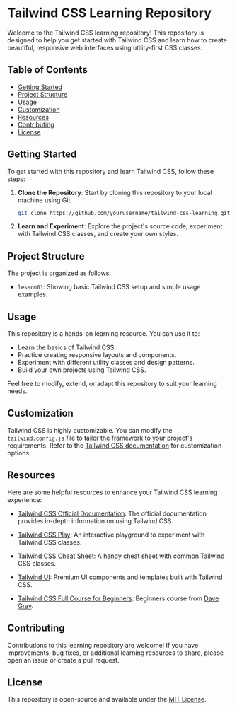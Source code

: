 
# Tailwind CSS Learning Repository

Welcome to the Tailwind CSS learning repository! This repository is designed to help you get started with Tailwind CSS and learn how to create beautiful, responsive web interfaces using utility-first CSS classes.

## Table of Contents

- [Getting Started](#getting-started)
- [Project Structure](#project-structure)
- [Usage](#usage)
- [Customization](#customization)
- [Resources](#resources)
- [Contributing](#contributing)
- [License](#license)

## Getting Started

To get started with this repository and learn Tailwind CSS, follow these steps:

1. **Clone the Repository**: Start by cloning this repository to your local machine using Git.

   ```bash
   git clone https://github.com/yourusername/tailwind-css-learning.git
   ```
2. **Learn and Experiment**: Explore the project's source code, experiment with Tailwind CSS classes, and create your own styles.

## Project Structure

The project is organized as follows:

- `lesson01`: Showing basic Tailwind CSS setup and simple usage examples.

## Usage

This repository is a hands-on learning resource. You can use it to:

- Learn the basics of Tailwind CSS.
- Practice creating responsive layouts and components.
- Experiment with different utility classes and design patterns.
- Build your own projects using Tailwind CSS.

Feel free to modify, extend, or adapt this repository to suit your learning needs.

## Customization

Tailwind CSS is highly customizable. You can modify the `tailwind.config.js` file to tailor the framework to your project's requirements. Refer to the [Tailwind CSS documentation](https://tailwindcss.com/docs/configuration) for customization options.

## Resources

Here are some helpful resources to enhance your Tailwind CSS learning experience:

- [Tailwind CSS Official Documentation](https://tailwindcss.com/docs): The official documentation provides in-depth information on using Tailwind CSS.

- [Tailwind CSS Play](https://play.tailwindcss.com/): An interactive playground to experiment with Tailwind CSS classes.

- [Tailwind CSS Cheat Sheet](https://nerdcave.com/tailwind-cheat-sheet): A handy cheat sheet with common Tailwind CSS classes.

- [Tailwind UI](https://tailwindui.com/): Premium UI components and templates built with Tailwind CSS.
  
- [Tailwind CSS Full Course for Beginners](https://www.youtube.com/watch?v=lCxcTsOHrjo): Beginners course from [Dave Gray](https://github.com/gitdagray).

## Contributing

Contributions to this learning repository are welcome! If you have improvements, bug fixes, or additional learning resources to share, please open an issue or create a pull request.

## License

This repository is open-source and available under the [MIT License](LICENSE).
